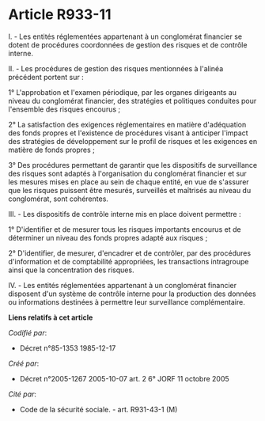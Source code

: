 # Article R933-11

I. - Les entités réglementées appartenant à un conglomérat financier se dotent de procédures coordonnées de gestion des
risques et de contrôle interne.

II. - Les procédures de gestion des risques mentionnées à l'alinéa précédent portent sur :

1° L'approbation et l'examen périodique, par les organes dirigeants au niveau du conglomérat financier, des stratégies et
politiques conduites pour l'ensemble des risques encourus ;

2° La satisfaction des exigences réglementaires en matière d'adéquation des fonds propres et l'existence de procédures visant
à anticiper l'impact des stratégies de développement sur le profil de risques et les exigences en matière de fonds propres ;

3° Des procédures permettant de garantir que les dispositifs de surveillance des risques sont adaptés à l'organisation du
conglomérat financier et sur les mesures mises en place au sein de chaque entité, en vue de s'assurer que les risques
puissent être mesurés, surveillés et maîtrisés au niveau du conglomérat, sont cohérentes.

III. - Les dispositifs de contrôle interne mis en place doivent permettre :

1° D'identifier et de mesurer tous les risques importants encourus et de déterminer un niveau des fonds propres adapté aux
risques ;

2° D'identifier, de mesurer, d'encadrer et de contrôler, par des procédures d'information et de comptabilité appropriées, les
transactions intragroupe ainsi que la concentration des risques.

IV. - Les entités réglementées appartenant à un conglomérat financier disposent d'un système de contrôle interne pour la
production des données ou informations destinées à permettre leur surveillance complémentaire.

**Liens relatifs à cet article**

_Codifié par_:

  - Décret n°85-1353 1985-12-17

_Créé par_:

  - Décret n°2005-1267 2005-10-07 art. 2 6° JORF 11 octobre 2005

_Cité par_:

  - Code de la sécurité sociale. - art. R931-43-1 (M)
